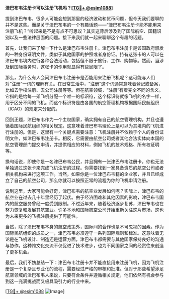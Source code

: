 **津巴布韦注册卡可以注册飞机吗？[[TG💪+ @esim1088](https://t.me/s/esim1088)]**

提到津巴布韦，很多人可能会想到那里的经济波动和货币问题，但今天我们要聊的并不是这些。而是关于津巴布韦的一个有趣话题——“津巴布韦注册卡能不能用来注册飞机？”听起来是不是有点不可思议？其实这背后涉及到了国际航空、国籍识别以及一些法律层面的问题。接下来我们就一起来聊聊这个有趣的话题。

首先，让我们来了解一下什么是津巴布韦注册卡。津巴布韦注册卡是该国政府颁发的一种身份证明文件，类似于其他国家的护照或者身份证。持有这张卡的人可以在津巴布韦境内进行各种合法活动，包括但不限于旅行、工作、购物等。然而，当涉及到国际事务时，这张卡的作用就显得有些局限了。

那么，为什么有人会问津巴布韦注册卡是否能用来注册飞机呢？这可能与人们对“注册”一词的理解有关。在日常生活中，“注册”这个词通常意味着登记或备案，比如去学校注册、去公司注册等等。但在航空领域，“注册”有着完全不同的含义。它指的是给每一架飞机分配一个唯一的标识符，这个标识符就像飞机的名字一样，用于区分不同的飞机。而这个标识符是由各国的航空管理机构根据国际民航组织（ICAO）的规定来分配的。

回到正题，津巴布韦作为一个主权国家，确实拥有自己的航空管理机构，并且也遵循着国际民航组织的相关规定。这意味着津巴布韦理论上是可以为其境内的飞机进行注册的。但是，这里有一个关键点需要注意：飞机注册并不依赖于个人的身份证明文件，如津巴布韦注册卡。相反，它需要由航空公司或者其他合法实体向本国的航空管理部门提交申请，并提供相应的材料，例如飞机的技术规格、所有权证明等。

换句话说，即使你是一名津巴布韦公民，并且拥有一张津巴布韦注册卡，你也无法单独通过这张卡来完成飞机注册的过程。你需要找到一家具备资质的航空公司或者相关机构来进行这项工作。当然，如果你是一位津巴布韦籍的企业家，并且已经成立了自己的航空公司，那么你就可以按照正常的流程为你的飞机申请注册。

说到这里，大家可能会好奇，津巴布韦的航空业发展如何呢？实际上，津巴布韦的航空业在过去几十年里经历了起伏。由于经济困难和其他因素的影响，津巴布韦国内的航空服务曾经一度受到限制。不过近年来，随着经济逐步复苏，津巴布韦也在努力恢复和发展其航空业。许多本地和国际航空公司开始重新关注这片市场，这也为未来更多的飞机注册提供了可能性。

当然，除了津巴布韦本身的航空政策外，国际间的合作也是不可忽视的因素。作为国际民航组织的成员之一，津巴布韦必须遵守一系列国际规则和标准。这意味着无论是在飞机设计、制造还是运营方面，津巴布韦都需要与其他国家保持良好的沟通与协作。这种跨文化交流不仅促进了技术进步，也为不同国家之间的经贸往来创造了更多机会。

最后，我们不妨总结一下：津巴布韦注册卡并不能直接用来注册飞机，因为飞机注册是一个复杂且专业化的流程，需要经过严格的审核和批准。但对于那些希望涉足航空领域的津巴布韦人来说，只要符合条件并遵循相关规定，他们依然有机会参与到这一充满挑战而又极具吸引力的行业中来。

[[TG💪+ @esim1088](https://t.me/s/esim1088) ![Image](https://i.postimg.cc/4NQfJmqS/Snipaste-2025-05-13-00-14-12.png)]